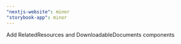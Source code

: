 ```yaml
---
"nextjs-website": minor
"storybook-app": minor
---
```


Add RelatedResources and DownloadableDocuments components
